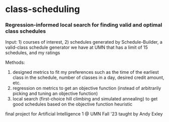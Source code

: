 # class-scheduling  
### Regression-informed local search for finding valid and optimal class schedules  
Input: 1) courses of interest, 2) schedules generated by Schedule-Builder, a valid-class schedule generator we have at UMN that has a limit of 15 schedules, and my ratings  

Methods:
1) designed metrics to fit my preferences such as the time of the earliest class in the schedule, number of classes in a day, desired credit amount, etc.
2) regression on metrics to get an objective function (instead of arbitrarily picking and tuning an objective function)  
3) local search (first-choice hill climbing and simulated annealing) to get good schedules based on the objective function heuristic  

final project for Artificial Intelligence 1 @ UMN Fall '23 taught by Andy Exley  
